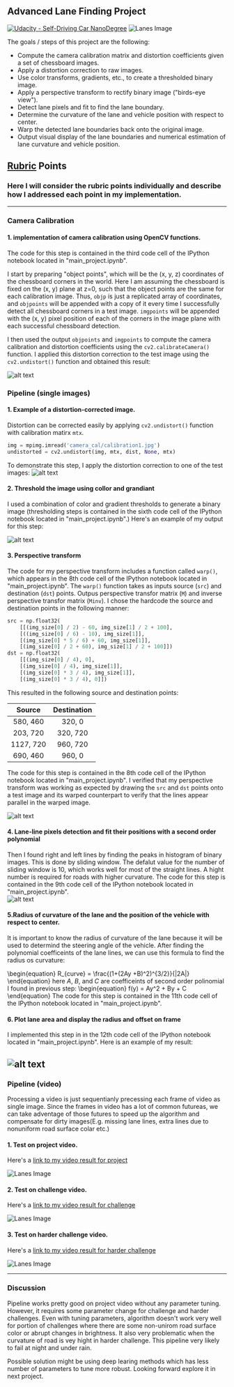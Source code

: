 ## Advanced Lane Finding Project
[![Udacity - Self-Driving Car NanoDegree](https://s3.amazonaws.com/udacity-sdc/github/shield-carnd.svg)](http://www.udacity.com/drive)
![Lanes Image](./output_images/project_vieo_subclip.gif)

The goals / steps of this project are the following:

* Compute the camera calibration matrix and distortion coefficients given a set of chessboard images.
* Apply a distortion correction to raw images.
* Use color transforms, gradients, etc., to create a thresholded binary image.
* Apply a perspective transform to rectify binary image ("birds-eye view").
* Detect lane pixels and fit to find the lane boundary.
* Determine the curvature of the lane and vehicle position with respect to center.
* Warp the detected lane boundaries back onto the original image.
* Output visual display of the lane boundaries and numerical estimation of lane curvature and vehicle position.

[//]: # (Image References)

[image1]: ./output_images/Undistorted.jpg "Undistorted"
[image2]: ./output_images/Undistorted_test2.jpg "Road Transformed"
[image3]: ./output_images/Thresholded.jpg "Binary Example"
[image4]: ./output_images/warped.jpg "Warp Example"
[image5]: ./output_images/color_fit_lines.jpg "Fit Visual"
[image6]: ./output_images/Processed.jpg "Output"
[video1]: ./output_images/project_video_output.mp4 "Video"

## [Rubric](https://review.udacity.com/#!/rubrics/571/view) Points

### Here I will consider the rubric points individually and describe how I addressed each point in my implementation.  

---

### Camera Calibration

#### 1. implementation of camera calibration using OpenCV functions.

The code for this step is contained in the third code cell of the IPython notebook located in "main_project.ipynb".  

I start by preparing "object points", which will be the (x, y, z) coordinates of the chessboard corners in the world. Here I am assuming the chessboard is fixed on the (x, y) plane at z=0, such that the object points are the same for each calibration image.  Thus, `objp` is just a replicated array of coordinates, and `objpoints` will be appended with a copy of it every time I successfully detect all chessboard corners in a test image.  `imgpoints` will be appended with the (x, y) pixel position of each of the corners in the image plane with each successful chessboard detection.  

I then used the output `objpoints` and `imgpoints` to compute the camera calibration and distortion coefficients using the `cv2.calibrateCamera()` function.  I applied this distortion correction to the test image using the `cv2.undistort()` function and obtained this result: 

![alt text][image1]

### Pipeline (single images)

#### 1. Example of a distortion-corrected image.

Distortion can be corrected easily by applying `cv2.undistort()` function with calibration matirx `mtx`.  
```python
img = mpimg.imread('camera_cal/calibration1.jpg')
undistorted = cv2.undistort(img, mtx, dist, None, mtx)
```

To demonstrate this step, I apply the distortion correction to one of the test images:
![alt text][image2]

#### 2. Threshold the image using collor and grandiant

I used a combination of color and gradient thresholds to generate a binary image (thresholding steps is contained in the sixth code cell of the IPython notebook located in "main_project.ipynb".)  Here's an example of my output for this step:

![alt text][image3]

#### 3. Perspective transform

The code for my perspective transform includes a function called `warp()`, which appears in the 8th code cell of the IPython notebook located in "main_project.ipynb".  The `warp()` function takes as inputs source (`src`) and destination (`dst`) points. Outpus perspective transfor matrix (`M`) and inverse perspective transfor matrix (`Minv`). I chose the hardcode the source and destination points in the following manner:

```python
src = np.float32(
    [[(img_size[0] / 2) - 60, img_size[1] / 2 + 100],
    [((img_size[0] / 6) - 10), img_size[1]],
    [(img_size[0] * 5 / 6) + 60, img_size[1]],
    [(img_size[0] / 2 + 60), img_size[1] / 2 + 100]])
dst = np.float32(
    [[(img_size[0] / 4), 0],
    [(img_size[0] / 4), img_size[1]],
    [(img_size[0] * 3 / 4), img_size[1]],
    [(img_size[0] * 3 / 4), 0]])
```

This resulted in the following source and destination points:

| Source        | Destination   | 
|:-------------:|:-------------:| 
| 580, 460      | 320, 0        | 
| 203, 720      | 320, 720      |
| 1127, 720     | 960, 720      |
| 690, 460      | 960, 0        |

The code for this step is contained in the 8th code cell of the IPython notebook located in "main_project.ipynb".  I verified that my perspective transform was working as expected by drawing the `src` and `dst` points onto a test image and its warped counterpart to verify that the lines appear parallel in the warped image.

![alt text][image4]

#### 4. Lane-line pixels detection and fit their positions with a second order polynomial

Then I found right and left lines by finding the peaks in histogram of binary images. This is done by sliding window. The defalut value for the number of sliding window is 10, which works well for most of the straight lines. A hight number is required for roads with higher curvature. 
The code for this step is contained in the 9th code cell of the IPython notebook located in "main_project.ipynb".  
![alt text][image5]

#### 5.Radius of curvature of the lane and the position of the vehicle with respect to center.

It is important to know the radius of curvature of the lane because it will be used to determind the steering angle of the vehicle. After finding the polynomial coefficeints of the lane lines, we can use this formula to find the radius os curvature:

\begin{equation}
R_{curve}  = \frac{(1+(2Ay +B)^2)^{3/2}}{|2A|}
\end{equation}
here $A$, $B$, and $C$ are coefficeints of second order polinomial I found in previous step:
\begin{equation}
f(y)  = Ay^2 + By + C
\end{equation}
The code for this step is contained in the 11th code cell of the IPython notebook located in "main_project.ipynb".  

#### 6. Plot lane area and display the radius and offset on frame
I implemented this step in  in the 12th code cell of the IPython notebook located in "main_project.ipynb".   Here is an example of my result:

![alt text][image6]
---

### Pipeline (video)
Processing a video is just sequentianly precessing each frame of video as single image. Since the frames in video has a lot of common futureas, we can take adventage of those futures to speed up the algorithm and compensate for dirty images(E.g. missing lane lines, extra lines due to nonuniform road surface colar etc.)

#### 1. Test on project video.

Here's a [link to my video result for project](./output_images/project_video_output.mp4)

![Lanes Image](./output_images/project_vieo_subclip.gif)

#### 2. Test on challenge video.

Here's a [link to my video result for challenge](./output_images/challenge_video_output.mp4)

![Lanes Image](./output_images/challenge_vieo_subclip.gif)

#### 3. Test on harder challenge video.

Here's a [link to my video result for harder challenge](./output_images/harder_challenge_output.mp4)

![Lanes Image](./output_images/harder_challenge_subclip.gif)

---

### Discussion
Pipeline works pretty good on project video without any parameter tuning. However, it requires some parameter change for challenge and harder challenges. Even with tuning parameters, algorithm doesn't work very well for portion of challenges where there are some non-unirom road surface color or abrupt changes in brightness. It also very problematic when the curvature of road is vey hight in harder challenge. This pipeline very likely to fail at night and under rain.

Possible solution might be using deep learing methods which has less number of parameters to tune more robust. Looking forward explore it in next project. 

